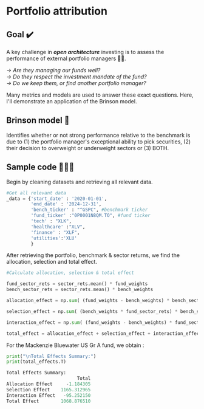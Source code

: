 # Portfolio attribution

## Goal ✔️

A key challenge in **_open architecture_** investing is to assess the performance of external portfolio managers 🤔💭.

*→ Are they managing our funds well?\
→ Do they respect the investment mandate of the fund?\
→ Do we keep them, or find another portfolio manager?*

 Many metrics and models are used to answer these exact questions. Here, I'll demonstrate an application of the Brinson model.

## Brinson model 🧱

Identifies whether or not strong performance relative to the benchmark is due to (1) the portfolio manager's exceptional ability to pick securities, (2) their decision to overweight or underweight sectors or (3) BOTH.

## Sample code 👩🏻‍💻

Begin by cleaning datasets and retrieving all relevant data.
```python
#Get all relevant data
_data = {'start_date' : '2020-01-01',
         'end_date' : '2024-12-31',
         'bench_ticker' : "^GSPC", #benchmark ticker
         'fund_ticker' :"0P0001N8QM.TO", #fund ticker
         'tech' : "XLK", 
         'healthcare' :"XLV",
         'finance' : "XLF",
         'utilities':'XLU'
         }
```
After retrieving the portfolio, benchmark & sector returns, we find the allocation, selection and total effect.
```python
#Calculate allocation, selection & total effect

fund_sector_rets = sector_rets.mean() * fund_weights
bench_sector_rets = sector_rets.mean() * bench_weights

allocation_effect = np.sum( (fund_weights - bench_weights) * bench_sector_rets)

selection_effect = np.sum( (bench_weights * fund_sector_rets) * bench_sector_rets)

interaction_effect = np.sum( (fund_weights - bench_weights) * fund_sector_rets - bench_sector_rets)

total_effect = allocation_effect + selection_effect + interaction_effect
```

For the Mackenzie Bluewater US Gr A fund, we obtain :
```python
print("\nTotal Effects Summary:")
print(total_effects.T)

Total Effects Summary:
                          Total
Allocation Effect     -1.184305
Selection Effect    1165.312965
Interaction Effect   -95.252150
Total Effect        1068.876510
```

